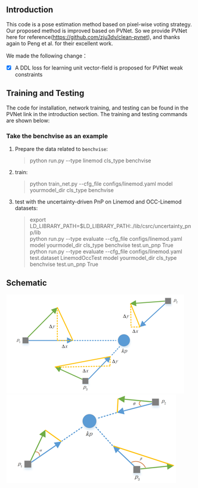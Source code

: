 
## Introduction
This code is a pose estimation method based on pixel-wise voting strategy. Our proposed method is improved based on PVNet. So we provide PVNet here for reference(https://github.com/zju3dv/clean-pvnet), and thanks again to Peng et al. for their excellent work.

We made the following change：  
- [x]  A DDL loss for learning unit vector-field is proposed for PVNet weak constraints


## Training and Testing
The code for installation, network training, and testing can be found in the PVNet link in the introduction section. The training and testing commands are shown below:<br>

### Take the benchvise as an example
1. Prepare the data related to `benchvise`:<br>
    
    >python run.py --type linemod cls_type benchvise
    
2. train:<br>

    >python train_net.py --cfg_file configs/linemod.yaml model yourmodel_dir cls_type benchvise
    
      
3. test with the uncertainty-driven PnP on Linemod and OCC-Linemod datasets:<br>

    >export LD_LIBRARY_PATH=$LD_LIBRARY_PATH:./lib/csrc/uncertainty_pnp/lib<br>
    python run.py --type evaluate --cfg_file configs/linemod.yaml model yourmodel_dir cls_type benchvise test.un_pnp True<br>
    python run.py --type evaluate --cfg_file configs/linemod.yaml test.dataset LinemodOccTest model yourmodel_dir cls_type benchvise test.un_pnp True
    
   
## Schematic
![PVNet](https://github.com/YC0315/better_pvn/blob/f68a678f910756b554502a29853bd0ea20306c0b/views/PVNet.png)![PVNet_imp](https://github.com/YC0315/better_pvn/blob/f68a678f910756b554502a29853bd0ea20306c0b/views/PVNet_imp.png) 



